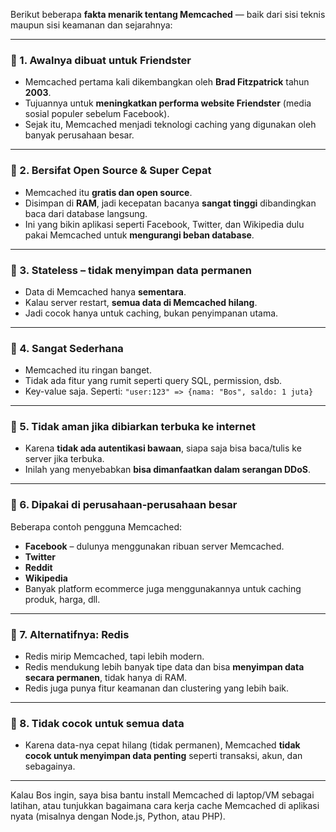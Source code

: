 Berikut beberapa **fakta menarik tentang Memcached** — baik dari sisi teknis maupun sisi keamanan dan sejarahnya:

---

### 🔹 1. **Awalnya dibuat untuk Friendster**

* Memcached pertama kali dikembangkan oleh **Brad Fitzpatrick** tahun **2003**.
* Tujuannya untuk **meningkatkan performa website Friendster** (media sosial populer sebelum Facebook).
* Sejak itu, Memcached menjadi teknologi caching yang digunakan oleh banyak perusahaan besar.

---

### 🔹 2. **Bersifat Open Source & Super Cepat**

* Memcached itu **gratis dan open source**.
* Disimpan di **RAM**, jadi kecepatan bacanya **sangat tinggi** dibandingkan baca dari database langsung.
* Ini yang bikin aplikasi seperti Facebook, Twitter, dan Wikipedia dulu pakai Memcached untuk **mengurangi beban database**.

---

### 🔹 3. **Stateless – tidak menyimpan data permanen**

* Data di Memcached hanya **sementara**.
* Kalau server restart, **semua data di Memcached hilang**.
* Jadi cocok hanya untuk caching, bukan penyimpanan utama.

---

### 🔹 4. **Sangat Sederhana**

* Memcached itu ringan banget.
* Tidak ada fitur yang rumit seperti query SQL, permission, dsb.
* Key-value saja. Seperti: `"user:123" => {nama: "Bos", saldo: 1 juta}`

---

### 🔹 5. **Tidak aman jika dibiarkan terbuka ke internet**

* Karena **tidak ada autentikasi bawaan**, siapa saja bisa baca/tulis ke server jika terbuka.
* Inilah yang menyebabkan **bisa dimanfaatkan dalam serangan DDoS**.

---

### 🔹 6. **Dipakai di perusahaan-perusahaan besar**

Beberapa contoh pengguna Memcached:

* **Facebook** – dulunya menggunakan ribuan server Memcached.
* **Twitter**
* **Reddit**
* **Wikipedia**
* Banyak platform ecommerce juga menggunakannya untuk caching produk, harga, dll.

---

### 🔹 7. **Alternatifnya: Redis**

* Redis mirip Memcached, tapi lebih modern.
* Redis mendukung lebih banyak tipe data dan bisa **menyimpan data secara permanen**, tidak hanya di RAM.
* Redis juga punya fitur keamanan dan clustering yang lebih baik.

---

### 🔹 8. **Tidak cocok untuk semua data**

* Karena data-nya cepat hilang (tidak permanen), Memcached **tidak cocok untuk menyimpan data penting** seperti transaksi, akun, dan sebagainya.

---

Kalau Bos ingin, saya bisa bantu install Memcached di laptop/VM sebagai latihan, atau tunjukkan bagaimana cara kerja cache Memcached di aplikasi nyata (misalnya dengan Node.js, Python, atau PHP).
